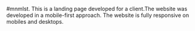 #mnmIst.
This is a landing page developed for a client.The website was developed in a mobile-first approach. The website is fully responsive on mobiles and desktops.